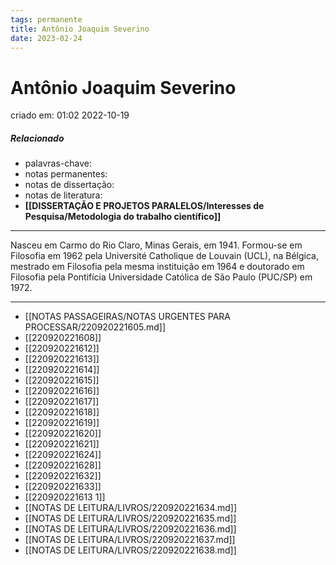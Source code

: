 ```yaml
---
tags: permanente
title: Antônio Joaquim Severino
date: 2023-02-24
---
```


# Antônio Joaquim Severino

criado em: 01:02 2022-10-19

##### Relacionado

- palavras-chave: 
- notas permanentes: 
- notas de dissertação:
- notas de literatura: 
- **[[DISSERTAÇÃO E PROJETOS PARALELOS/Interesses de Pesquisa/Metodologia do trabalho científico]]**
---

Nasceu em Carmo do Rio Claro, Minas Gerais, em 1941. Formou-se em Filosofia em 1962 pela Université Catholique de Louvain (UCL), na Bélgica, mestrado em Filosofia pela mesma instituição em 1964 e doutorado em Filosofia pela Pontifícia Universidade Católica de São Paulo (PUC/SP) em 1972.

---
- [[NOTAS PASSAGEIRAS/NOTAS URGENTES PARA PROCESSAR/220920221605.md]]
- [[220920221608]]
- [[220920221612]]
- [[220920221613]]
- [[220920221614]]
- [[220920221615]]
- [[220920221616]]
- [[220920221617]]
- [[220920221618]]
- [[220920221619]]
- [[220920221620]]
- [[220920221621]]
- [[220920221624]]
- [[220920221628]]
- [[220920221632]]
- [[220920221633]]
- [[220920221613 1]]
- [[NOTAS DE LEITURA/LIVROS/220920221634.md]]
- [[NOTAS DE LEITURA/LIVROS/220920221635.md]]
- [[NOTAS DE LEITURA/LIVROS/220920221636.md]]
- [[NOTAS DE LEITURA/LIVROS/220920221637.md]]
- [[NOTAS DE LEITURA/LIVROS/220920221638.md]]
